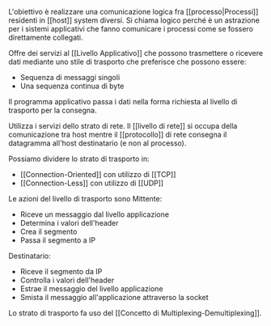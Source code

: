 L'obiettivo è realizzare una comunicazione logica fra [[processo|Processi]]
residenti in [[host]] system diversi. Si chiama logico perché è un astrazione per i sistemi applicativi che fanno comunicare i processi come se fossero direttamente collegati.

Offre dei servizi al [[Livello Applicativo]] che possono trasmettere o ricevere dati mediante uno stile di trasporto che preferisce che possono essere:
- Sequenza di messaggi singoli
- Una sequenza continua di byte

Il programma applicativo passa i dati nella forma richiesta al livello di trasporto per la consegna.

Utilizza i servizi dello strato di rete. Il [[livello di rete]] si occupa della comunicazione tra host mentre il [[protocollo]] di rete consegna il datagramma all'host destinatario (e non al processo).

Possiamo dividere lo strato di trasporto in:
- [[Connection-Oriented]] con utilizzo di [[TCP]]
- [[Connection-Less]] con utilizzo di [[UDP]]

Le azioni del livello di trasporto sono
Mittente:
- Riceve un messaggio dal livello applicazione
- Determina i valori dell'header
- Crea il segmento
- Passa il segmento a IP

Destinatario:
- Riceve il segmento da IP
- Controlla i valori dell'header
- Estrae il messaggio del livello applicazione
- Smista il messaggio all'applicazione attraverso la socket

Lo strato di trasporto fa uso del [[Concetto di Multiplexing-Demultiplexing]].

